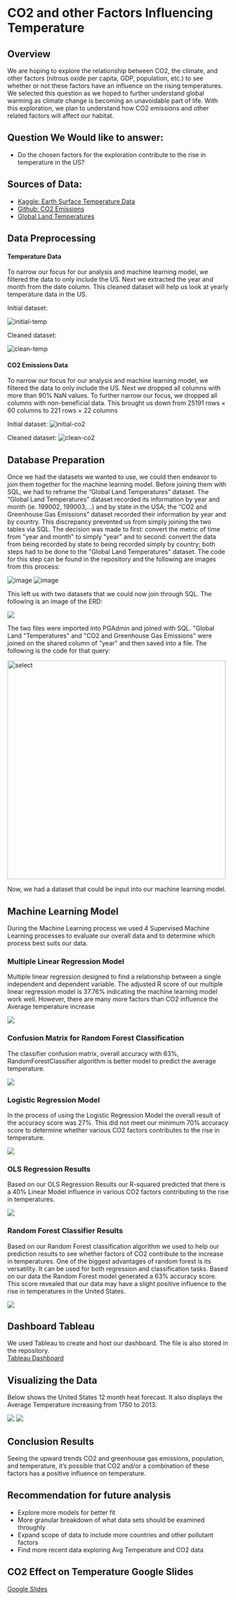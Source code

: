 # CO2 and other Factors Influencing Temperature
 
## Overview
We are hoping to explore the relationship between CO2, the climate, and other factors (nitrous oxide per capita, GDP, population, etc.) to see whether or not these factors have an influence on the rising temperatures. We selected this question as we hoped to further understand global warming as climate change is becoming an unavoidable part of life. With this exploration, we plan to understand how CO2 emissions and other related factors will affect our habitat.

## Question We Would like to answer:
- Do the chosen factors for the exploration contribute to the rise in temperature in the US?

## Sources of Data:
- [Kaggle: Earth Surface Temperature Data](https://www.kaggle.com/datasets/berkeleyearth/climate-change-earth-surface-temperature-data)
- [Github: CO2 Emissions](https://github.com/owid/co2-data)
- [Global Land Temperatures](http://berkeleyearth.org/data-visualization/)


## Data Preprocessing
#### Temperature Data
To narrow our focus for our analysis and machine learning model, we filtered the data to only include the US. Next we extracted the year and month from the date column. This cleaned dataset will help us look at yearly temperature data in the US.

Initial dataset:

![initial-temp](https://github.com/moesteelo/Predict-CO2-With-Data/blob/judyw/img/temp-cleaning-img/initial.PNG)

Cleaned dataset:

![clean-temp](https://github.com/moesteelo/Predict-CO2-With-Data/blob/judyw/img/temp-cleaning-img/clean.PNG)

#### CO2 Emissions Data
To narrow our focus for our analysis and machine learning model, we filtered the data to only include the US. Next we dropped all columns with more than 90% NaN values. To further narrow our focus, we dropped all columns with non-beneficial data. This brought us down from 25191 rows × 60 columns to 221 rows × 22 columns

Initial dataset:
![initial-co2](https://github.com/moesteelo/Predict-CO2-With-Data/blob/judyw/img/co2-cleaning-img/initial.PNG)

Cleaned dataset:
![clean-co2](https://github.com/moesteelo/Predict-CO2-With-Data/blob/judyw/img/co2-cleaning-img/clean.PNG)

## Database Preparation

Once we had the datasets we wanted to use, we could then endeavor to join them together for the machine learning model. Before joining them with SQL, we had to reframe the “Global Land Temperatures” dataset. The “Global Land Temperatures” dataset recorded its information by year and month (ie. 199002, 199003,...) and by state in the USA; the “CO2 and Greenhouse Gas Emissions” dataset recorded their information by year and by country. This discrepancy prevented us from simply joining the two tables via SQL. The decision was made to first: convert the metric of time from "year and month" to simply "year" and to second: convert the data from being recorded by state to being recorded simply by country; both steps had to be done to the "Global Land Temperatures" dataset. The code for this step can be found in the repository and the following are images from this process: <br/>

![image](https://user-images.githubusercontent.com/72320203/160339892-1461afb0-f662-42a3-9faf-aec5734e7807.png) 
![image](https://user-images.githubusercontent.com/72320203/160340006-fff351e2-92a4-4ee5-85a8-75091608b112.png)

This left us with two datasets that we could now join through SQL. The following is an image of the ERD:<br/>

<img src= "img/erd.PNG" >

The two files were imported into PGAdmin and joined with SQL. "Global Land "Temperatures" and "CO2 and Greenhouse Gas Emissions" were joined on the shared column of "year" and then saved into a file. The following is the code for that query: <br/>

<img width="497" alt="select" src="https://user-images.githubusercontent.com/72320203/160341352-087bc044-4d4c-4bc8-b509-d1c49fae6394.PNG">

Now, we had a dataset that could be input into our machine learning model.

## Machine Learning Model

During the Machine Learning process we used 4 Supervised Machine Learning processes to evaluate our overall data and to determine which process best suits our data.

### **Multiple Linear Regression Model**

Multiple linear regression designed to find a relationship between a single independent and dependent variable. The adjusted R score of our multiple linear regression model is 37.76% indicating the machine learning model work well. However, there are many more factors than CO2 influence the Average temperature increase

<img src= "img/Multiple_Linear_Regression.png">

### **Confusion Matrix for Random Forest Classification**

The classifier confusion matrix, overall accuracy with 63%, RandomForestClassifier algorithm is better model to predict the average temperature. 

<img src= "img/Confusion_matrix.png" >

### **Logistic Regression Model**

In the process of using the Logistic Regression Model the overall result of the accuracy score was 27%. This did not meet our minimum 70% accuracy score to determine whether various CO2 factors contributes to the rise in temperature.

<img src= "img/Logistic Rgression Model.png" >

### **OLS Regression Results**

Based on our OLS Regression Results our R-squared predicted that there is a 40% Linear Model influence in various CO2 factors contributing to the rise in temperatures.

<img src= "img/OLS Regression Results.png" >

### **Random Forest Classifier Results**

Based on our Random Forest classification algorithm we used to help our prediction results to see whether factors of CO2 contribute to the increase in temperatures.  One of the biggest advantages of random forest is its versatility. It can be used for both regression and classification tasks. Based on our data the Random Forest model generated a 63% accuracy score. This score revealed that our data may have a slight positive influence to the rise in temperatures in the United States.

<img src= "img/Random Forest Classifier.png" >


## Dashboard Tableau
We used Tableau to create and host our dashboard. The file is also stored in the repository. <br/>
[Tableau Dashboard](https://public.tableau.com/app/profile/jun6899/viz/ChangesinAverageUSTemperaturesCO2andCompany/Dashboard1)

## Visualizing the Data

Below shows the United States 12 month heat forecast. It also displays the Average Temperature increasing from 1750 to 2013.

<img src= "img/United States 12 Month Temp.png"  >
<img src= "img/AVG Temperature display by years ML process.png"  >

## Conclusion Results

Seeing the upward trends CO2 and greenhouse gas emissions, population, and temperature, it’s possible that CO2 and/or a combination of these factors has a positive influence on temperature.

## Recommendation for future analysis

- Explore more models for better fit
- More granular breakdown of what data sets should be examined throughly
- Expand scope of data to include more countries and other pollutant factors
- Find more recent data exploring Avg Temperature and CO2 data 


## CO2 Effect on Temperature Google Slides

[Google Slides](https://docs.google.com/presentation/d/1ufzwVPUsOWHUAslN3fsjy4kuGSDC7MxnokdIxQLYEQk/edit?usp=sharing)
